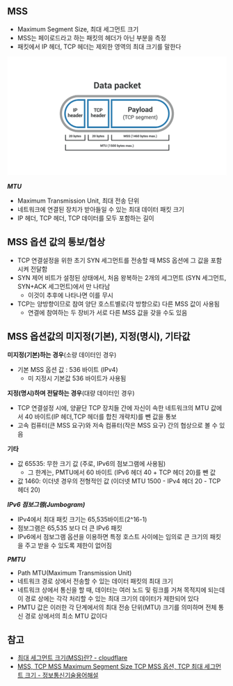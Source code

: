 ## MSS
- Maximum Segment Size, 최대 세그먼트 크기
- MSS는 페이로드라고 하는 패킷의 헤더가 아닌 부분을 측정
- 패킷에서 IP 헤더, TCP 헤더는 제외한 영역의 최대 크기를 말한다

![MSS_TCP_segment_packet_diagram](./images/MSS_TCP_segment_packet_diagram.png)

***MTU***
- Maximum Transmission Unit, 최대 전송 단위
- 네트워크에 연결된 장치가 받아들일 수 있는 최대 데이터 패킷 크기
- IP 헤더, TCP 헤더, TCP 데이터를 모두 포함하는 길이

## MSS 옵션 값의 통보/협상
- TCP 연결설정을 위한 초기 SYN 세그먼트를 전송할 때 MSS 옵션에 그 값을 포함시켜 전달함
- SYN 제어 비트가 설정된 상태에서, 처음 왕복하는 2개의 세그먼트 (SYN 세그먼트, SYN+ACK 세그먼트)에서 만 나타남
  - 이것이 추후에 나타나면 이를 무시
- TCP는 양방향이므로 참여 양단 호스트별로(각 방향으로) 다른 MSS 값이 사용됨
  - 연결에 참여하는 두 장비가 서로 다른 MSS 값을 갖을 수도 있음

## MSS 옵션값의 미지정(기본), 지정(명시), 기타값
**미지정(기본)하는 경우**(소량 데이터인 경우)
- 기본 MSS 옵션 값 : 536 바이트 (IPv4)
  - 미 지정시 기본값 536 바이트가 사용됨

**지정(명시)하며 전달하는 경우**(대량 데이터인 경우)
- TCP 연결설정 시에, 양끝단 TCP 장치들 간에 자신이 속한 네트워크의 MTU 값에서 40 바이트(IP 헤더,TCP 헤더를 합친 개략치)를 뺀 값을 통보
- 고속 컴퓨터(큰 MSS 요구)와 저속 컴퓨터(작은 MSS 요구) 간의 협상으로 볼 수 있음

**기타**
- 값 65535: 무한 크기 값 (주로, IPv6의 점보그램에 사용됨)
  - 그 한계는, PMTU에서 60 바이트 (IPv6 헤더 40 + TCP 헤더 20)를 뺀 값
- 값 1460: 이더넷 경우의 전형적인 값 (이더넷 MTU 1500 - IPv4 헤더 20 - TCP 헤더 20)

***IPv6 점보그램(Jumbogram)***
- IPv4에서 최대 패킷 크기는 65,535바이트(2^16-1)
- 점보그램은 65,535 보다 더 큰 IPv6 패킷
- IPv6에서 점보그램 옵션을 이용하면 특정 호스트 사이에는 임의로 큰 크기의 패킷을 주고 받을 수 있도록 제한이 없어짐

***PMTU***
- Path MTU(Maximum Transmission Unit)
- 네트워크 경로 상에서 전송할 수 있는 데이터 패킷의 최대 크기
- 네트워크 상에서 통신을 할 때, 데이터는 여러 노드 및 링크를 거쳐 목적지에 되는데 이 경로 상에는 각각 처리할 수 있는 최대 크기의 데이터가 제한되어 있다
- PMTU 값은 이러한 각 단계에서의 최대 전송 단위(MTU) 크기를 의미하며 전체 통신 경로 상에서의 최소 MTU 값이다

## 참고
- [최대 세그먼트 크기(MSS)란? - cloudflare](https://www.cloudflare.com/ko-kr/learning/network-layer/what-is-mss/)
- [MSS, TCP MSS   Maximum Segment Size   TCP MSS 옵션, TCP 최대 세그먼트 크기 - 정보통신기술용어해설](http://www.ktword.co.kr/test/view/view.php?m_temp1=836)